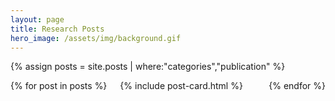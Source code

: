 ```yaml
---
layout: page
title: Research Posts
hero_image: /assets/img/background.gif
---
```

{% assign posts = site.posts | where:"categories","publication" %}
<div class="columns is-multiline">
    {% for post in posts %}
    <div class="column is-3-desktop is-6-tablet">
        {% include post-card.html %}
    </div>
    {% endfor %}
</div>
